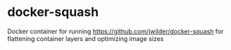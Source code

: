 # docker-squash
Docker container for running https://github.com/jwilder/docker-squash for flattening container layers and optimizing image sizes

